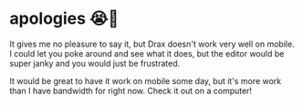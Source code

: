 # apologies 😭📱

It gives me no pleasure to say it, but Drax doesn't work very well on mobile. I could let you poke around and see what it does, but the editor would be super janky and you would just be frustrated. 

It would be great to have it work on mobile some day, but it's more work than I have bandwidth for right now. Check it out on a computer! 
